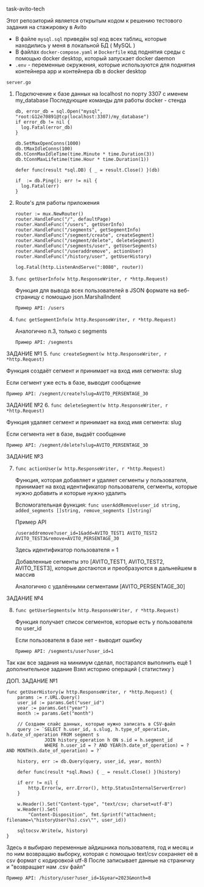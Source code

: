 task-avito-tech

Этот репозиторий является открытым кодом к решению тестового задания на стажировку в Avito

* В файле `mysql.sql` приведён sql код всех таблиц, которые находились у меня в локальной БД ( MySQL )
* В файлах `docker-compose.yaml` и `Dockerfile` код поднятия среды с помощью docker desktop, который запускает docker daemon
* `.env` - переменные окружения, которые используются для поднятия контейнера app и контейнера db в docker desktop

`server.go`


1. Подключение к базе данных на localhost по порту 3307 c именем my_database
   Последующие команды для работы docker - стенда
    ```
   db, error_db = sql.Open("mysql", "root:G12e70891@tcp(localhost:3307)/my_database")
    if error_db != nil {
      log.Fatal(error_db)
    }

   db.SetMaxOpenConns(1000)
   db.tMaxIdleConns(100)
   db.tConnMaxIdleTime(time.Minute * time.Duration(3))
   db.tConnMaxLifetime(time.Hour * time.Duration(1))

   defer func(result *sql.DB) { _ = result.Close() }(db)

   if  := db.Ping(); err != nil {
      log.Fatal(err)
   }
   ```
2. Route's для работы приложения
    ```
   router := mux.NewRouter()
   router.HandleFunc("/", defaultPage)
    router.HandleFunc("/users", getUserInfo)
    router.HandleFunc("/segments", getSegmentInfo)
    router.HandleFunc("/segment/create", createSegment)
    router.HandleFunc("/segment/delete", deleteSegment)
    router.HandleFunc("/segments/user", getUserSegments)
    router.HandleFunc("/useraddremove", actionUser)
    router.HandleFunc("/history/user", getUserHistory)

    log.Fatal(http.ListenAndServe(":8080", router))
   ```
3. `func getUserInfo(w http.ResponseWriter, r *http.Request)`
   
   Функция для вывода всех пользователей в JSON формате на веб-страницу с помощью json.MarshalIndent

   `Пример API: /users`


4. `func getSegmentInfo(w http.ResponseWriter, r *http.Request)`
   
   Аналогично п.3, только с segments
   
   `Пример API: /segments` 

ЗАДАНИЕ №1
5. `func createSegment(w http.ResponseWriter, r *http.Request)`

   Функция создаёт сегмент и принимает на вход имя сегмента: slug
   
   Если сегмент уже есть в базе, выводит сообщение

   `Пример API: /segment/create?slug=AVITO_PERSENTAGE_30`


ЗАДАНИЕ №2
6. `func deleteSegment(w http.ResponseWriter, r *http.Request)`

   Функция удаляет сегмент и принимает на вход имя сегмента: slug
   
   Если сегмента нет в базе, выдаёт сообщение

   `Пример API: /segment/delete?slug=AVITO_PERSENTAGE_30`

ЗАДАНИЕ №3

7. `func actionUser(w http.ResponseWriter, r *http.Request)`

   Функция, которая добавляет и удаляет сегменты у пользователя, принимает на вход идентификатор пользователя, сегменты, которые нужно добавить и которые нужно удалить
   
   Вспомогательная функция: `func userAddRemove(user_id string, added_segments []string, remove_segments []string)`
   
   Пример API
   ```
   /useraddremove?user_id=1&add=AVITO_TEST1 AVITO_TEST2 AVITO_TEST3&remove=AVITO_PERSENTAGE_30
   ```

   Здесь идентификатор пользователя = 1

   Добавленные сегменты это [AVITO_TEST1, AVITO_TEST2, AVITO_TEST3], которые достаются и преобразуются в дальнейшем в массив

   Аналогично с удалёнными сегментами [AVITO_PERSENTAGE_30]

ЗАДАНИЕ №4

8. `func getUserSegments(w http.ResponseWriter, r *http.Request)`

   Функция получает список сегментов, которые есть у пользователя по user_id

   Если пользователя в базе нет - выводит ошибку

   `Пример API: /segments/user?user_id=1`

Так как все задания на минимум сделал, постарался выполнить ещё 1 дополнительное задание
Взял историю операций ( статистику )

ДОП. ЗАДАНИЕ №1
```
func getUserHistory(w http.ResponseWriter, r *http.Request) {
	params := r.URL.Query()
	user_id := params.Get("user_id")
	year := params.Get("year")
	month := params.Get("month")

	// Создаем слайс данных, которые нужно записать в CSV-файл
	query := `SELECT h.user_id, s.slug, h.type_of_operation, h.date_of_operation FROM segment s
   			  JOIN history_operation h ON s.id = h.segment_id 
              WHERE h.user_id = ? AND YEAR(h.date_of_operation) = ? AND MONTH(h.date_of_operation) = ?`
	
	history, err := db.Query(query, user_id, year, month)

	defer func(result *sql.Rows) { _ = result.Close() }(history)

	if err != nil {
		http.Error(w, err.Error(), http.StatusInternalServerError)
	}

	w.Header().Set("Content-type", "text/csv; charset=utf-8")
	w.Header().Set(
		"Content-Disposition", fmt.Sprintf("attachment; filename=\"historyUser(%s).csv\"", user_id))

	sqltocsv.Write(w, history)
}
```

Здесь я выбираю переменные айдишника пользователя, год и месяц и по ним возвращаю выборку, которая с помощью text/csv сохраняет её в csv формат с кодировкой utf-8
После записывает данные на страничку и "возвращает нам .csv файл"

`Пример API: /history/user?user_id=1&year=2023&month=8`
